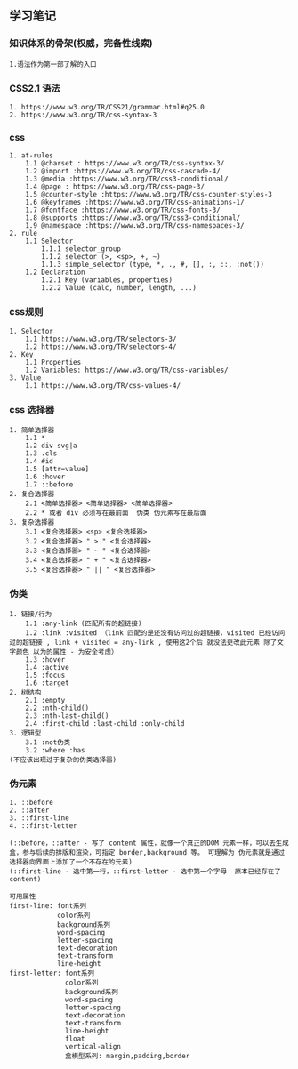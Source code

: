 ## 学习笔记
### 知识体系的骨架(权威，完备性线索)
    1.语法作为第一部了解的入口
### CSS2.1 语法
    1. https://www.w3.org/TR/CSS21/grammar.html#q25.0
    2. https://www.w3.org/TR/css-syntax-3
### css 
    1. at-rules
        1.1 @charset : https://www.w3.org/TR/css-syntax-3/
        1.2 @import :https://www.w3.org/TR/css-cascade-4/
        1.3 @media :https://www.w3.org/TR/css3-conditional/
        1.4 @page : https://www.w3.org/TR/css-page-3/
        1.5 @counter-style :https://www.w3.org/TR/css-counter-styles-3 
        1.6 @keyframes :https://www.w3.org/TR/css-animations-1/
        1.7 @fontface :https://www.w3.org/TR/css-fonts-3/
        1.8 @supports :https://www.w3.org/TR/css3-conditional/
        1.9 @namespace :https://www.w3.org/TR/css-namespaces-3/
    2. rule    
        1.1 Selector
            1.1.1 selector_group
            1.1.2 selector (>, <sp>, +, ~) 
            1.1.3 simple_selector (type, *, ., #, [], :, ::, :not())
        1.2 Declaration
            1.2.1 Key (variables, properties)
            1.2.2 Value (calc, number, length, ...)
### css规则
    1. Selector
        1.1 https://www.w3.org/TR/selectors-3/
        1.2 https://www.w3.org/TR/selectors-4/
    2. Key
        1.1 Properties
        1.2 Variables: https://www.w3.org/TR/css-variables/
    3. Value
        1.1 https://www.w3.org/TR/css-values-4/

### css 选择器
    1. 简单选择器
        1.1 *
        1.2 div svg|a
        1.3 .cls
        1.4 #id
        1.5 [attr=value]
        1.6 :hover
        1.7 ::before
    2. 复合选择器
        2.1 <简单选择器> <简单选择器> <简单选择器>
        2.2 * 或者 div 必须写在最前面  伪类 伪元素写在最后面
    3. 复杂选择器
        3.1 <复合选择器> <sp> <复合选择器>
        3.2 <复合选择器> " > " <复合选择器>
        3.3 <复合选择器> " ~ " <复合选择器>
        3.4 <复合选择器> " + " <复合选择器>
        3.5 <复合选择器> " || " <复合选择器>
### 伪类
    1. 链接/行为
        1.1 :any-link (匹配所有的超链接)
        1.2 :link :visited （link 匹配的是还没有访问过的超链接，visited 已经访问过的超链接 , link + visited = any-link , 使用这2个后 就没法更改此元素 除了文字颜色 以为的属性 - 为安全考虑）
        1.3 :hover
        1.4 :active
        1.5 :focus
        1.6 :target
    2. 树结构
        2.1 :empty
        2.2 :nth-child()
        2.3 :nth-last-child()
        2.4 :first-child :last-child :only-child
    3. 逻辑型
        3.1 :not伪类
        3.2 :where :has
    (不应该出现过于复杂的伪类选择器)    
### 伪元素
    1. ::before
    2. ::after
    3. ::first-line
    4. ::first-letter

    (::before，::after - 写了 content 属性，就像一个真正的DOM 元素一样，可以去生成盒，参与后续的排版和渲染，可指定 border,background 等。 可理解为 伪元素就是通过选择器向界面上添加了一个不存在的元素)
    (::first-line - 选中第一行，::first-letter - 选中第一个字母  原本已经存在了 content)

    可用属性
    first-line: font系列
                color系列
                background系列
                word-spacing
                letter-spacing
                text-decoration
                text-transform
                line-height
    first-letter: font系列
                  color系列
                  background系列
                  word-spacing
                  letter-spacing
                  text-decoration
                  text-transform
                  line-height      
                  float
                  vertical-align
                  盒模型系列: margin,padding,border

